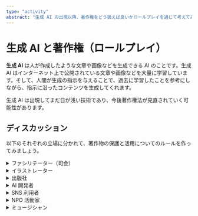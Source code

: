 ```yaml
---
type: "activity"
abstract: "生成 AI の出現以降、著作権をどう扱えば良いかロールプレイを通じて考えてみましょう。"
---
```


# 生成 AI と著作権（ロールプレイ）

**生成 AI** は人が作成したような文章や画像などを生成できる AI のことです。生成 AI はインターネット上で公開されている文章や画像などを大量に学習しています。そして、人間が生成の指示を与えることで、過去に学習したことを参考にしながら、指示に沿ったコンテンツを生成してくれます。

生成 AI は出現してまだ日が浅い技術であり、今後著作権法が見直されていく可能性があります。

## ディスカッション

以下のそれぞれの立場に分かれて、著作物の保護と活用についてのルールを作ってみましょう。

<details>
  <summary>ファシリテーター（司会）</summary>
  
  まずは他の人たちの立場の違いが明確になるように話を引き出していきます。その後、お互いに歩み寄って何らかの合意を得ることを目指します。
  
</details>

<details>
  <summary>イラストレーター</summary>
  
  私は、普段は手描きやデジタルツールを使ってイラスト制作をしていますが、AI で生成した画像を下敷きにして新しい作品を生み出せるのではないかと興味を持っています。たとえば、自分が描くのが苦手な部分を AI の生成画像で補ったり、AI が思いついた意外なモチーフを採り入れたりすれば、作業効率が上がるだけでなく、表現の幅も広がるのではないかと期待しています。とはいえ、AI の開発企業が、他の絵師の作品を勝手に学習させていると聞くと、自分の絵も無断で取り込まれている可能性があるのかもしれないと不安になります。

特に気になるのは、いつのまにか自分の作品がネット上に流れていて、それが大量の画像データの一部として使われるような状況です。もし自分の作品が無断で使われているのだとしたら、それによって得られた成果に対して、自分には何の報酬も入ってこないのではないか、という疑問があります。絵師としては、自分の作品が学習データとして扱われるなら、最低限、許可や報酬があるのが自然だと思っています。

今のところは、AI と上手に共存できれば、自分にとってもメリットが大きいと感じています。しかし、無断利用や盗用の境目があいまいなままだと、絵師たちのモチベーションが下がってしまうかもしれません。私としては、AI 開発企業との間で作品の使用許可をどう取るか、どのように報酬やクレジット表記を行うかなど、ルールをきちんと決めたいです。そして、AI で生成した作品を公開する際には、もとの学習データにどのように多くのクリエイターの作品が使われているのかを透明化してほしいと思っています。

</details>

<details>
  <summary>出版社</summary>
  
  私は出版社の法務担当をしています。弊社は多くの作家や漫画家と契約しており、著作権を守るのが重要な役目なのですが、最近は AI が出版物を大量に学習データとして使うことが増えているようで、著者とともに戸惑っています。出版物が広く活用されるのは歓迎する一方で、著者の意向を無視した無断利用が当たり前になってしまうと、私たちが守ろうとしている創作活動の価値が損なわれないか心配です。

具体的には、ある作品がネット上で広まった結果、AI が勝手に学習し、それを基に作られた二次的なコンテンツが利益を生んでいるという状況において、著作権者に何の還元もないのはおかしいのではないかと思っています。もちろん、引用や研究目的のような形で作品が自由に読まれるのは文化の発展に繋がる面もあるので、一概にすべてを制限したいわけではありません。ただ、商用レベルで作品を利用するなら、ちゃんと契約や許諾を取るルールが必要だと感じます。

AI にはイノベーションの可能性があるとはいえ、著作権法が曖昧なままだと、紛争が起きたときに「どこからが侵害なのか」「どこまでは許されるのか」がわかりにくくなります。出版社としては、クリエイターと読者の両方にとって安心できるルールがほしいです。そのためには、政府や業界団体と協力して、研究目的と商用目的をきちんと区別するような法律の改正やガイドラインづくりを進めたいと思っています。

</details>

<details>
  <summary>AI 開発者</summary>
  
  私はテック企業で AI を開発しているエンジニアで、オープンソースの文化に親しんでいます。プログラムや情報が広く共有されることで、新しいアイデアが生まれやすくなり、技術の進歩も加速するという実感があります。著作権で何でも制限してしまうと、イノベーションを阻害しかねないのではないかと心配しています。

とはいえ、クリエイターの作品が無断で使われてしまうと、収益の面だけでなくモチベーションにも悪影響が出るかもしれないので、そこはしっかりと配慮したいと考えています。私の理想は、クリエイティブ・コモンズ（CC）ライセンスのように、権利者が「こういう条件なら自由に使っていいよ」という意思を示す仕組みをもっと整備して、ユーザーや開発者が一目で判断できるようにすることです。

例えば、作品のデータに「AI の学習データには使わないでください」というフラグを付けておけるような、業界共通のシステムがあれば、クリエイターの意思を尊重しやすいと思います。そうすれば、技術の進歩とクリエイターの権利保護とのバランスがとりやすくなり、健全なイノベーションが生まれるのではないでしょうか。

</details>

<details>
  <summary>SNS 利用者</summary>
  
  私は特に創作を仕事としているわけではありませんが、SNS やアプリを通じて、AI が生成した画像や文章で遊んだり、人が作った AI コンテンツを見たりするのが好きです。簡単なキーワードを入力するだけで、いろいろなイラストや文章が生まれるところが面白く、友達と共有して盛り上がっています。でも、これってもしかしたら誰かの著作物を元にしているのではないか、と考えると少しだけ心配になります。

著作権侵害というと、何だか難しい法律の話のように思いますが、自分が楽しんでいるコンテンツがクリエイターの迷惑になっていないか気にすることもあります。ただ、あまりにも利用が厳しく制限されてしまうと、気軽に創作を楽しむことができなくなるかもしれないので、その点は複雑な思いがあります。

私としては、一般ユーザーでも理解しやすい形で「どこまでがセーフで、どこからがアウトなのか」をガイドラインとして示してほしいです。たとえば、「非営利で個人が楽しむ場合」と「営利目的で大量に利用する場合」などを分けるルールがあれば、私は安心して遊ぶことができると思います。それに加えて、AI を提供する企業とユーザーの間で、著作権違反があった場合の責任をどちらがどのように負うのか、きちんと示されているとより安心できます。

</details>

<details>
  <summary>NPO 活動家</summary>
  
  私は、一般市民の情報アクセスや文化への参加を支援する NPO で活動しています。AI による著作物利用の問題は、クリエイターを守る一方で、情報を自由に使えなくなるという事態にもなりかねないので、とても難しい問題だと感じています。特に、お金をかけてデータを集められる大企業と、比較的資金や知識が少ない個人や団体の間で格差が広がるのではないかという懸念もあります。

文化や情報へのアクセスを制限しすぎると、新しい創作や学習の機会が失われ、社会全体が得られるはずの恩恵も小さくなるように思います。たとえば、図書館や博物館が所蔵している古い作品や公共性の高い資料を AI が学習し、誰もが面白いコンテンツを作れるようになるなら、それは社会にとってもメリットが大きいのではないでしょうか。

私は、研究や教育目的の場合は著作権のルールをある程度緩和してもいいのではないかと思っています。一方で、クリエイターの利益がまったく守られないのも問題なので、そこで何らかの報酬やクレジット表記などの制度を一緒に考える必要があるでしょう。AI 生成物についても、著作者がわからないからといって公共のものにしてしまうのか、それとも新しいルールで管理するのか、いろいろな議論を進める時期だと思います。

</details>

<details>
  <summary>ミュージシャン</summary>
  
  私は音楽クリエイターで、作詞や作曲をして生活しています。最近は、AI が自動で曲を作る技術が出てきたと聞き、自分の音楽を学習データとして勝手に取り込まれたり、生成された曲が自分の曲と似ているものになったりしないか心配しています。もし AI が大量の既存曲を分析して似たようなフレーズやメロディーを作ったとき、それが著作権侵害に当たるのかどうか、今ははっきりしない部分が多いように思います。

それでも、AI と音楽制作の相性は良い面もあると感じています。たとえば、人間では思いつかないような音楽スタイルを提案してくれたり、作業の一部をサポートしてくれたりすることで、より自由で新しい音楽が作れるかもしれません。ただ、音楽を生み出す側としては、きちんと作品を守ってもらえる仕組みがないと、AI 任せで作られた曲に自分の作風が似ていると言われるだけで、自分の功績が薄れてしまうリスクも感じます。

私としては、AI が既存の曲を学習して生成した音源を販売するときには、元になった曲を提供したクリエイターに対して何らかの還元があると安心です。また、類似度が高い曲が出てきたときには、AI 企業やプラットフォームが調査や対応を行ってくれるなど、トラブルが起こったときのルールづくりが進んでほしいと思っています。

</details>
